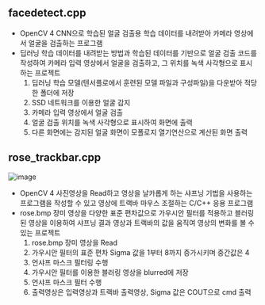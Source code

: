 ## facedetect.cpp
- OpenCV 4 CNN으로 학습된 얼굴 검출용 학습 데이터를 내려받아 카메라 영상에서 얼굴을 검출하는 프로그램
- 딥러닝 학습 데이터를 내려받는 방법과 학습된 데이터를 기반으로 얼굴 검출 코드를 작성하여 카메라 입력 영상에서 얼굴을 검출하고, 그 위치를 녹색 사각형으로 표시하는 프로젝트
  1. 딥러닝 학습 모델(텐서플로에서 훈련된 모델 파일과 구성파일)을 다운받아 적당한 폴더에 저장
  2. SSD 네트워크를 이용한 얼굴 감지
  3. 카메라 입력 영상에서 얼굴 검출
  4. 얼굴 검출 위치를 녹색 사각형으로 표시하여 화면에 출력
  5. 다른 화면에는 감지된 얼굴 화면이 모폴로지 열기연산으로 계산된 화면 출력

## rose_trackbar.cpp
![image](https://github.com/coco-mango/opencv/assets/154478990/5ed0f2be-d5e7-4ce6-97e6-a1ada8cd0d78)

- OpenCV 4 사진영상을 Read하고 영상을 날카롭게 하는 샤프닝 기법을 사용하는 프로그램을 작성할 수 있고 영상에 트랙바 마우스 조절하는 C/C++ 응용 프로그램
- rose.bmp 장미 영상을 다양한 표준 편차값으로 가우시안 필터를 적용하고 블러링된 영상을 이용하여 샤프닝 결과 영상과 트랙바의 값을 움직여 영상의 변화를 볼 수 있는 프로젝트
  1. rose.bmp 장미 영상을 Read
  2. 가우시안 필터의 표준 편차 Sigma 값을 1부터 8까지 증가시키며 중간값은 4
  3. 언샤프 마스크 필터링 수행
  4. 가우시안 필터를 이용한 블러링 영상을 blurred에 저장
  5. 언샤프 마스크 필터 수행
  6. 출력영상은 입력영상과 트랙바 출력영상, Sigma 값은 COUT으로 cmd 출력
